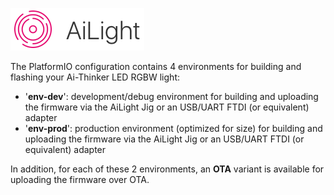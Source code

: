 ![AiLight](images/ailight_logo.png)

The PlatformIO configuration contains 4 environments for building and flashing your Ai-Thinker LED RGBW light:

- '**env-dev**': development/debug environment for building and uploading the firmware via the AiLight Jig or an USB/UART FTDI (or equivalent) adapter
- '**env-prod**': production environment (optimized for size) for building and uploading the firmware via the AiLight Jig or an USB/UART FTDI (or equivalent) adapter

In addition, for each of these 2 environments, an **OTA** variant is available for uploading the firmware over OTA.
